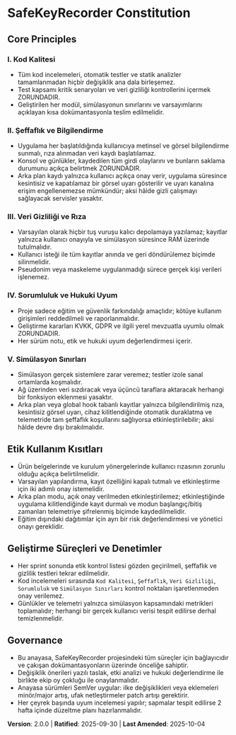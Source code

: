 <!--
Sync Impact Report
- Version: 1.0.0 → 2.0.0
- Modified Principles: II. Şeffaflık ve Bilgilendirme; V. Simülasyon Sınırları; Etik Kullanım Kısıtları
- Added Sections: None
- Removed Sections: None
- Templates requiring updates: ✅ .specify/templates/plan-template.md; ✅ .specify/templates/spec-template.md
- Follow-up TODOs: ⚠ Update specs/001-bu-uygulama-c/plan.md to adopt conditional background capture rule
-->

# SafeKeyRecorder Constitution

## Core Principles

### I. Kod Kalitesi
- Tüm kod incelemeleri, otomatik testler ve statik analizler tamamlanmadan hiçbir değişiklik ana dala birleşemez.
- Test kapsamı kritik senaryoları ve veri gizliliği kontrollerini içermek ZORUNDADIR.
- Geliştirilen her modül, simülasyonun sınırlarını ve varsayımlarını açıklayan kısa dokümantasyonla teslim edilmelidir.

### II. Şeffaflık ve Bilgilendirme
- Uygulama her başlatıldığında kullanıcıya metinsel ve görsel bilgilendirme sunmalı, rıza alınmadan veri kaydı başlatılamaz.
- Konsol ve günlükler, kaydedilen tüm girdi olaylarını ve bunların saklama durumunu açıkça belirtmek ZORUNDADIR.
- Arka plan kaydı yalnızca kullanıcı açıkça onay verir, uygulama süresince kesintisiz ve kapatılamaz bir görsel uyarı gösterilir ve uyarı kanalına erişim engellenemezse mümkündür; aksi hâlde gizli çalışmayı sağlayacak servisler yasaktır.

### III. Veri Gizliliği ve Rıza
- Varsayılan olarak hiçbir tuş vuruşu kalıcı depolamaya yazılamaz; kayıtlar yalnızca kullanıcı onayıyla ve simülasyon süresince RAM üzerinde tutulmalıdır.
- Kullanıcı isteği ile tüm kayıtlar anında ve geri döndürülemez biçimde silinmelidir.
- Pseudonim veya maskeleme uygulanmadığı sürece gerçek kişi verileri işlenemez.

### IV. Sorumluluk ve Hukuki Uyum
- Proje sadece eğitim ve güvenlik farkındalığı amaçlıdır; kötüye kullanım girişimleri reddedilmeli ve raporlanmalıdır.
- Geliştirme kararları KVKK, GDPR ve ilgili yerel mevzuatla uyumlu olmak ZORUNDADIR.
- Her sürüm notu, etik ve hukuki uyum değerlendirmesi içerir.

### V. Simülasyon Sınırları
- Simülasyon gerçek sistemlere zarar veremez; testler izole sanal ortamlarda koşmalıdır.
- Ağ üzerinden veri sızdıracak veya üçüncü taraflara aktaracak herhangi bir fonksiyon eklenmesi yasaktır.
- Arka plan veya global hook tabanlı kayıtlar yalnızca bilgilendirilmiş rıza, kesintisiz görsel uyarı, cihaz kilitlendiğinde otomatik duraklatma ve telemetride tam şeffaflık koşullarını sağlıyorsa etkinleştirilebilir; aksi hâlde devre dışı bırakılmalıdır.

## Etik Kullanım Kısıtları
- Ürün belgelerinde ve kurulum yönergelerinde kullanıcı rızasının zorunlu olduğu açıkça belirtilmelidir.
- Varsayılan yapılandırma, kayıt özelliğini kapalı tutmalı ve etkinleştirme için iki adımlı onay istemelidir.
- Arka plan modu, açık onay verilmeden etkinleştirilemez; etkinleştiğinde uygulama kilitlendiğinde kayıt durmalı ve modun başlangıç/bitiş zamanları telemetriye şifrelenmiş biçimde kaydedilmelidir.
- Eğitim dışındaki dağıtımlar için ayrı bir risk değerlendirmesi ve yönetici onayı gereklidir.

## Geliştirme Süreçleri ve Denetimler
- Her sprint sonunda etik kontrol listesi gözden geçirilmeli, şeffaflık ve gizlilik testleri tekrar edilmelidir.
- Kod incelemeleri sırasında `Kod Kalitesi`, `Şeffaflık`, `Veri Gizliliği`, `Sorumluluk` ve `Simülasyon Sınırları` kontrol noktaları işaretlenmeden onay verilemez.
- Günlükler ve telemetri yalnızca simülasyon kapsamındaki metrikleri toplamalıdır; herhangi bir gerçek kullanıcı verisi tespit edilirse derhal temizlenmelidir.

## Governance
- Bu anayasa, SafeKeyRecorder projesindeki tüm süreçler için bağlayıcıdır ve çakışan dokümantasyonların üzerinde önceliğe sahiptir.
- Değişiklik önerileri yazılı taslak, etki analizi ve hukuki değerlendirme ile birlikte ekip oy çokluğu ile onaylanmalıdır.
- Anayasa sürümleri SemVer uygular: ilke değişiklikleri veya eklemeleri minör/major artış, ufak netleştirmeler patch artışı gerektirir.
- Her çeyrek başında uyum incelemesi yapılır; sapmalar tespit edilirse 2 hafta içinde düzeltme planı hazırlanmalıdır.

**Version**: 2.0.0 | **Ratified**: 2025-09-30 | **Last Amended**: 2025-10-04
